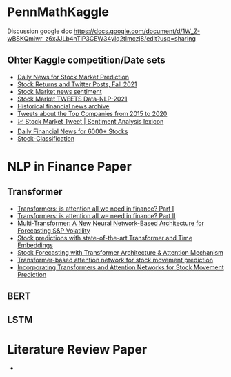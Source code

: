 # PennMathKaggle
Discussion google doc https://docs.google.com/document/d/1W_Z-wBSKQmiwr_z6xJJLb4nTiP3CEW34ylq2tImczj8/edit?usp=sharing

## Ohter Kaggle competition/Date sets
- [Daily News for Stock Market Prediction
](https://www.kaggle.com/datasets/aaron7sun/stocknews)
- [Stock Returns and Twitter Posts, Fall 2021](https://www.kaggle.com/competitions/smu2021ffa-stockreturn/data)
- [Stock Market news sentiment](https://www.kaggle.com/datasets/willbert0/trainset-nysedat)
- [Stock Market TWEETS Data-NLP-2021](https://www.kaggle.com/datasets/sohelranaccselab/stock-market-tweets-data-sentiment-analysis)
- [Historical financial news archive](https://www.kaggle.com/datasets/gennadiyr/us-equities-news-data)
- [Tweets about the Top Companies from 2015 to 2020](https://www.kaggle.com/datasets/omermetinn/tweets-about-the-top-companies-from-2015-to-2020)
- [📈 Stock Market Tweet | Sentiment Analysis lexicon](https://www.kaggle.com/datasets/utkarshxy/stock-markettweets-lexicon-data)
- [Daily Financial News for 6000+ Stocks](https://www.kaggle.com/datasets/miguelaenlle/massive-stock-news-analysis-db-for-nlpbacktests)
- [Stock-Classification](https://www.kaggle.com/datasets/manuelw/stockclassification)

# NLP in Finance Paper
## Transformer
- [Transformers: is attention all we need in finance? Part I](https://quantdare.com/transformers-is-attention-all-we-need-in-finance-part-i/)
- [Transformers: is attention all we need in finance? Part II](https://quantdare.com/transformers-is-attention-all-we-need-in-finance-part-ii/)
- [Multi-Transformer: A New Neural Network-Based Architecture for Forecasting S&P Volatility](https://arxiv.org/abs/2109.12621)
- [Stock predictions with state-of-the-art Transformer and Time Embeddings](https://towardsdatascience.com/stock-predictions-with-state-of-the-art-transformer-and-time-embeddings-3a4485237de6)
- [Stock Forecasting with Transformer Architecture & Attention Mechanism](https://neuravest.net/how-transformers-with-attention-networks-boost-time-series-forecasting/)
- [Transformer-based attention network for stock movement prediction](https://www.sciencedirect.com/science/article/abs/pii/S0957417422006170#!)
- [Incorporating Transformers and Attention Networks for Stock Movement Prediction](https://www.hindawi.com/journals/complexity/2022/7739087/)


## BERT

## LSTM

# Literature Review Paper
- 
